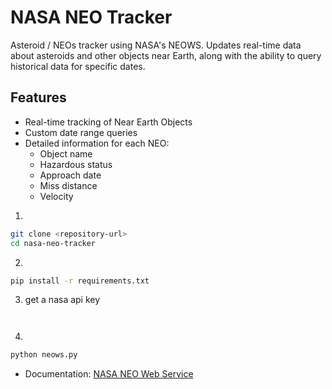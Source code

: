 # NASA NEO Tracker

Asteroid / NEOs tracker using NASA's NEOWS. Updates real-time data about asteroids and other objects near Earth, along with the ability to query historical data for specific dates.

## Features

- Real-time tracking of Near Earth Objects
- Custom date range queries
- Detailed information for each NEO:
  - Object name
  - Hazardous status
  - Approach date
  - Miss distance
  - Velocity




1. 
```bash
git clone <repository-url>
cd nasa-neo-tracker
```

2. 
```bash
pip install -r requirements.txt
```

3. get a nasa api key
   ```


4.
```bash
python neows.py
```



- Documentation: [NASA NEO Web Service](https://api.nasa.gov/neo/)




